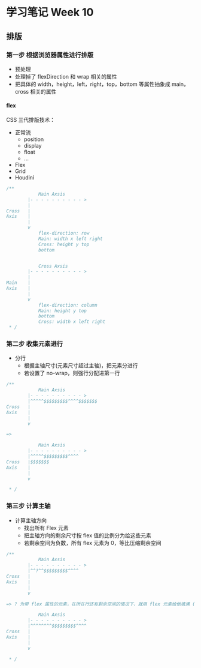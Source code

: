 # 学习笔记 Week 10

## 排版

### 第一步 根据浏览器属性进行排版

* 预处理
* 处理掉了 flexDirection 和 wrap 相关的属性
* 把具体的 width，height，left，right，top，bottom 等属性抽象成 main，cross 相关的属性

#### flex

CSS 三代排版技术：

* 正常流
  * position
  * display
  * float
  * ...
* Flex
* Grid
* Houdini

```js
/**
            Main Axsis
        |- - - - - - - - - - >
        |
Cross   |
Axis    |
        |
        v
            flex-direction: row
            Main: width x left right
            Cross: height y top
            bottom


            Cross Axsis
        |- - - - - - - - - - >
        |
Main    |
Axis    |
        |
        v
            flex-direction: column
            Main: height y top
            bottom
            Cross: width x left right
 * /

```

### 第二步 收集元素进行

* 分行
  * 根据主轴尺寸(元素尺寸超过主轴)，把元素分进行
  * 若设置了 no-wrap，则强行分配进第一行

```js
/**
            Main Axsis
        |- - - - - - - - - - >
        |^^^^^$$$$$$$$$^^^^$$$$$$$
Cross   |
Axis    |
        |
        v

=>

            Main Axsis
        |- - - - - - - - - - >
        |^^^^^$$$$$$$$$^^^^
Cross   |$$$$$$$
Axis    |
        |
        v

 * /
```

### 第三步 计算主轴

* 计算主轴方向
  * 找出所有 Flex 元素
  * 把主轴方向的剩余尺寸按 flex 值的比例分为给这些元素
  * 若剩余空间为负数，所有 flex 元素为 0，等比压缩剩余空间

```js
/**
            Main Axsis
        |- - - - - - - - - - >
        |^^?^^$$$$$$$$$^^^^
Cross   |
Axis    |
        |
        v

=> ? 为带 flex 属性的元素，在所在行还有剩余空间的情况下，就用 flex 元素给他填满 (剩余的空间就是变量 mainSpace 记录的空间)

            Main Axsis
        |- - - - - - - - - - >
        |^^^^^^^^$$$$$$$$$^^^^
Cross   |
Axis    |
        |
        v

 * /
```